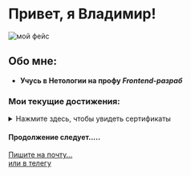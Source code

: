 # Привет, я Владимир!

![мой фейс](https://sun1-23.userapi.com/s/v1/ig2/slq6WpRw4rMzSdvaAzLLbxRwasHUw393qaqeGogu91p8gwbmuVWpD_b8NMFtNEldyPEQizhKhQjrjqWQQEoQ7Q04.jpg?quality=95&crop=0,274,574,574&as=32x32,48x48,72x72,108x108,160x160,240x240,360x360,480x480,540x540&ava=1&u=99WkhJrAYEh4nyRLAVwlri0Q7KK1vebrbuAXwqeAs24&cs=200x200)

## Обо мне:
 + **Учусь в Нетологии на профу *Frontend-разраб***

### Мои текущие достижения:
<details>
<summary>Нажмите здесь, чтобы увидеть сертификаты</summary>

![sert](https://github.com/Derrri/colab/blob/main/Screenshot_107.png?raw=true)
![sert](https://github.com/Derrri/colab/blob/main/Screenshot_108.png?raw=true)
![sert](https://github.com/Derrri/colab/blob/main/5779fdebfce93ccbef0dca327394b85c.jpeg)
![sert](https://github.com/Derrri/colab/blob/main/Screenshot_91.png?raw=true)
![sert](https://github.com/Derrri/colab/blob/main/Screenshot_79.png?raw=true)

![sert](https://github.com/Derrri/colab/blob/main/Screenshot_78.png?raw=true)

![sert](https://github.com/Derrri/colab/blob/main/photo_2024-09-27_15-45-11.jpg)
![sert](https://github.com/Derrri/colab/blob/main/65c3b0d42d041141a851765737f3bb56179588dd.png)
![sert](https://github.com/Derrri/colab/blob/main/c8c93951df3460241cc7af8ee06557b9.jpeg)
![sert](https://github.com/Derrri/colab/blob/main/ee70d76bdfddcb6032dd55df1c0281475281a532.png)
</details>

#### Продолжение следует.....

[Пишите на почту...](mailto:ogiyv@mail.ru)<br>
[или в телегу](https://t.me/BoB4aH)   
